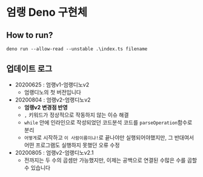 # 엄랭 Deno 구현체

## How to run?

`deno run --allow-read --unstable .\index.ts filename`

## 업데이트 로그

- 20200625 : 엄랭v1-엄랭디노v2
  - 엄랭디노의 첫 버전입니다
- 20200804 : 엄랭v2-엄랭디노v2
  - **엄랭v2 변경점 반영**
  - `,` 키워드가 정상적으로 작동하지 않는 이슈 해결
  - `while` 안에 인라인으로 작성되었던 코드분석 코드를 `parseOperation`함수로 분리
  - `어떻게`로 시작하고 `이 사람이름이냐!`로 끝나야만 실행되어야했지만, 그 반대여서 어떤 프로그램도 실행하지 못했던 오류 수정
- 20200805 : 엄랭v2-엄랭디노v2.1
  - 전까지는 두 수의 곱셈만 가능했지만, 이제는 공백으로 연결된 수많은 수를 곱할 수 있습니다
